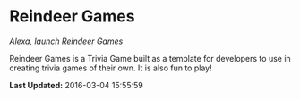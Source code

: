 # Reindeer Games
*Alexa, launch Reindeer Games*

Reindeer Games is a Trivia Game built as a template for developers to use in creating trivia games of their own. It is also fun to play!

**Last Updated:** 2016-03-04 15:55:59